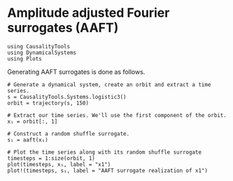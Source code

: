 # Amplitude adjusted Fourier surrogates (AAFT)



```@setup s
using CausalityTools
using DynamicalSystems
using Plots
```

Generating AAFT surrogates is done as follows.

```@example s
# Generate a dynamical system, create an orbit and extract a time series.
s = CausalityTools.Systems.logistic3()
orbit = trajectory(s, 150)

# Extract our time series. We'll use the first component of the orbit.
x₁ = orbit[:, 1]

# Construct a random shuffle surrogate.
s₁ = aaft(x₁)

# Plot the time series along with its random shuffle surrogate
timesteps = 1:size(orbit, 1)
plot(timesteps, x₁, label = "x1")
plot!(timesteps, s₁, label = "AAFT surrogate realization of x1")
```
